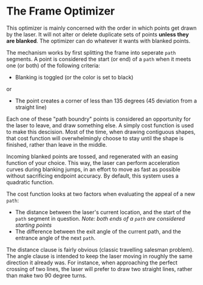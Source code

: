 The Frame Optimizer
===================

This optimizer is mainly concerned with the order in which points get drawn by the laser. It will not alter or delete duplicate sets of points **unless they are blanked**. The optimizer can do whatever it wants with blanked points.

The mechanism works by first splitting the frame into seperate `path` segments. A point is considered the start (or end) of a `path` when it meets one (or both) of the following criteria:

- Blanking is toggled (or the color is set to black)

or

- The point creates a corner of less than 135 degrees (45 deviation from a straight line)

Each one of these "path boundry" points is considered an opportunity for the laser to leave, and draw something else. A simply cost function is used to make this descision. Most of the time, when drawing contiguous shapes, that cost function will overwhelmingly choose to stay until the shape is finished, rather than leave in the middle.

Incoming blanked points are tossed, and regenerated with an easing function of your choice. This way, the laser can perform acceleration curves during blanking jumps, in an effort to move as fast as possible without sacrificing endpoint accuracy. By default, this system uses a quadratic function.

The cost function looks at two factors when evaluating the appeal of a new `path`:

- The distance between the laser's current location, and the start of the `path` segment in question. *Note: both ends of a `path` are considered starting points*
- The difference between the exit angle of the current path, and the entrance angle of the next `path`.

The distance clause is fairly obvious (classic travelling salesman problem). The angle clause is intended to keep the laser moving in roughly the same direction it already was. For instance, when approaching the perfect crossing of two lines, the laser will prefer to draw two straight lines, rather than make two 90 degree turns.
